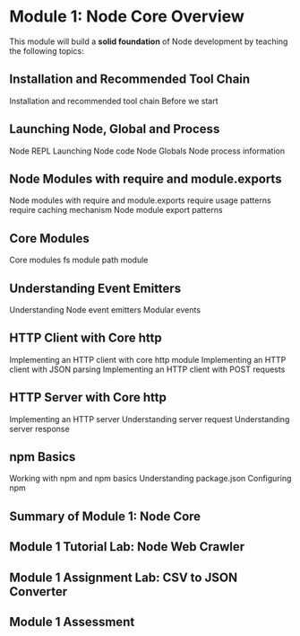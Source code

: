 
# Module 1: Node Core Overview

This module will build a __solid foundation__ of Node development by teaching the following topics:

## Installation and Recommended Tool Chain

Installation and recommended tool chain
Before we start

## Launching Node, Global and Process

Node REPL
Launching Node code
Node Globals
Node process information

## Node Modules with require and module.exports

Node modules with require and module.exports
require usage patterns
require caching mechanism
Node module export patterns

## Core Modules

Core modules
fs module
path module

## Understanding Event Emitters

Understanding Node event emitters
Modular events

## HTTP Client with Core http

Implementing an HTTP client with core http module
Implementing an HTTP client with JSON parsing
Implementing an HTTP client with POST requests

## HTTP Server with Core http

Implementing an HTTP server
Understanding server request
Understanding server response

## npm Basics

Working with npm and npm basics
Understanding package.json
Configuring npm

## Summary of Module 1: Node Core

## Module 1 Tutorial Lab: Node Web Crawler

## Module 1 Assignment Lab: CSV to JSON Converter

## Module 1 Assessment